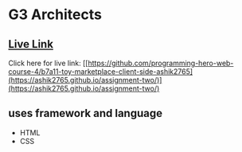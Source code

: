# G3 Architects 
## [Live Link]([https://github.com/programming-hero-web-course-4/b7a11-toy-marketplace-client-side-ashik2765](https://ashik2765.github.io/assignment-two/))
Click here for live link: [[https://github.com/programming-hero-web-course-4/b7a11-toy-marketplace-client-side-ashik2765](https://ashik2765.github.io/assignment-two/)](https://ashik2765.github.io/assignment-two/)

## uses framework and language

* HTML
* CSS

